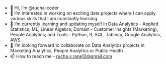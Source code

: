 - 👋 Hi, I’m @rucha-coder
- 👀 I’m interested in working on exciting data projects where I can apply various skills that I am constantly learning.
- 🌱 I’m currently learning and updating myself in Data Analytics - Applied Statistics, ML, Linear Algebra; Domain - Customer Insights (Marketing), People Analytics; and Tools - Python, R, SQL, Tableau, Google Analytics, AWS.
- 💞️ I’m looking forward to collaborate on Data Analytics projects in Marketing Analytics, People Analytics or Public Health
- 📫 How to reach me - rucha.v.rane12@gmail.com

<!---
rucha-coder/rucha-coder is a ✨ special ✨ repository because its `README.md` (this file) appears on your GitHub profile.
You can click the Preview link to take a look at your changes.
--->
